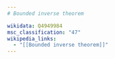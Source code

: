 ```yaml
---
# Bounded inverse theorem

wikidata: Q4949984
msc_classification: "47"
wikipedia_links:
  - "[[Bounded inverse theorem]]"
---
```

